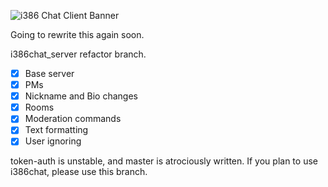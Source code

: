 ![i386 Chat Client Banner](https://github.com/i386chat/i386_chatclient/raw/master/final_banner.png)
  
Going to rewrite this again soon.  
  
i386chat_server refactor branch.  
  
- [x] Base server   
- [x] PMs  
- [x] Nickname and Bio changes  
- [x] Rooms  
- [x] Moderation commands  
- [x] Text formatting  
- [x] User ignoring   
  
token-auth is unstable, and master is atrociously written. If you plan to use i386chat, please use this branch.

